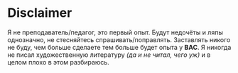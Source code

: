 # Disclaimer

Я не преподаватель/педагог, это первый опыт. Будут недочёты и ляпы однозначно, не стесняйтесь спрашивать/поправлять.
Заставлять никого не буду, чем больше сделаете тем больше будет опыта у **ВАС**. 
Я никогда не писал художественную литературу *(да и не читал, чего уж)* и в целом плохо в этом разбираюсь.
